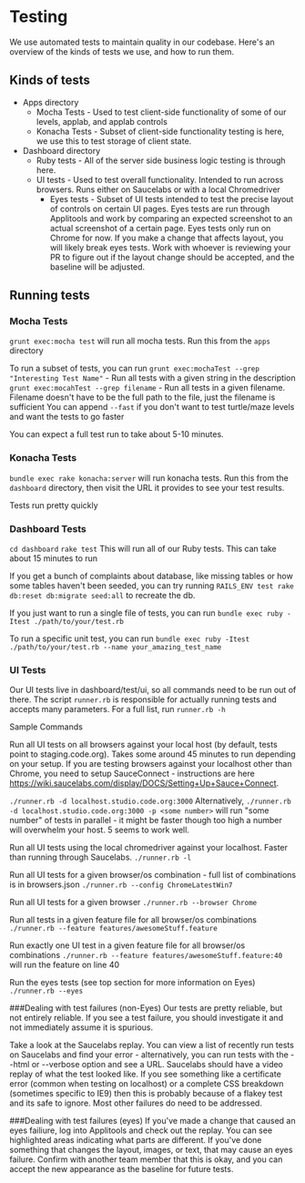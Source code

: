 # Testing

We use automated tests to maintain quality in our codebase. Here's an overview of the kinds of tests we use, and how to run them.

## Kinds of tests
* Apps directory
  * Mocha Tests - Used to test client-side functionality of some of our levels, applab, and applab controls
  * Konacha Tests - Subset of client-side functionality testing is here, we use this to test storage of client state.
* Dashboard directory
  * Ruby tests - All of the server side business logic testing is through here. 
  * UI tests - Used to test overall functionality. Intended to run across browsers. Runs either on Saucelabs or with a local Chromedriver
    * Eyes tests - Subset of UI tests intended to test the precise layout of controls on certain UI pages. Eyes tests are run through Applitools and work by comparing an expected screenshot to an actual screenshot of a certain page. Eyes tests only run on Chrome for now. If you make a change that affects layout, you will likely break eyes tests. Work with whoever is reviewing your PR to figure out if the layout change should be accepted, and the baseline will be adjusted.

## Running tests

### Mocha Tests
`grunt exec:mocha test` will run all mocha tests. Run this from the `apps` directory

To run a subset of tests, you can run 
`grunt exec:mochaTest --grep "Interesting Test Name"` - Run all tests with a given string in the description
`grunt exec:mocahTest --grep filename` - Run all tests in a given filename. Filename doesn't have to be the full path to the file, just the filename is sufficient
You can append `--fast` if you don't want to test turtle/maze levels and want the tests to go faster

You can expect a full test run to take about 5-10 minutes.

### Konacha Tests

`bundle exec rake konacha:server` will run konacha tests. Run this from the `dashboard` directory, then visit the URL it provides to see your test results.

Tests run pretty quickly

### Dashboard Tests
`cd dashboard`
`rake test` 
This will run all of our Ruby tests. This can take about 15 minutes to run

If you get a bunch of complaints about database, like missing tables or how some tables haven't been seeded, you can try running `RAILS_ENV test rake db:reset db:migrate seed:all` to recreate the db.

If you just want to run a single file of tests, you can run
`bundle exec ruby -Itest ./path/to/your/test.rb`

To run a specific unit test, you can run
`bundle exec ruby -Itest ./path/to/your/test.rb --name your_amazing_test_name`

### UI Tests
Our UI tests live in dashboard/test/ui, so all commands need to be run out of there. The script `runner.rb` is responsible for actually running tests and accepts many parameters. For a full list, run `runner.rb -h`

Sample Commands

Run all UI tests on all browsers against your local host (by default, tests point to staging.code.org). Takes some around 45 minutes to run depending on your setup. If you are testing browsers against your localhost other than Chrome, you need to setup SauceConnect - instructions are here https://wiki.saucelabs.com/display/DOCS/Setting+Up+Sauce+Connect.

`./runner.rb -d localhost.studio.code.org:3000`
Alternatively, `./runner.rb -d localhost.studio.code.org:3000 -p <some number>` will run "some number" of tests in parallel - it might be faster though too high a number will overwhelm your host. 5 seems to work well.

Run all UI tests using the local chromedriver against your localhost. Faster than running through Saucelabs.
`./runner.rb -l`

Run all UI tests for a given browser/os combination - full list of combinations is in browsers.json
`./runner.rb --config ChromeLatestWin7`

Run all UI tests for a given browser
`./runner.rb --browser Chrome`

Run all tests in a given feature file for all browser/os combinations
`./runner.rb --feature features/awesomeStuff.feature`

Run exactly one UI test in a given feature file for all browser/os combinations
`./runner.rb --feature features/awesomeStuff.feature:40` will run the feature on line 40

Run the eyes tests (see top section for more information on Eyes)
`./runner.rb --eyes`

###Dealing with test failures (non-Eyes)
Our tests are pretty reliable, but not entirely reliable. If you see a test failure, you should investigate it and not immediately assume it is spurious.

Take a look at the Saucelabs replay. You can view a list of recently run tests on Saucelabs and find your error - alternatively, you can run tests with the --html or --verbose option and see a URL. Saucelabs should have a video replay of what the test looked like. If you see something like a certificate error (common when testing on localhost) or a complete CSS breakdown (sometimes specific to IE9) then this is probably because of a flakey test and its safe to ignore. Most other failures do need to be addressed.

###Dealing with test failures (eyes)
If you've made a change that caused an eyes failiure, log into Applitools and check out the replay. You can see highlighted areas indicating what parts are different. If you've done something that changes the layout, images, or text, that may cause an eyes failure. Confirm with another team member that this is okay, and you can accept the new appearance as the baseline for future tests.
